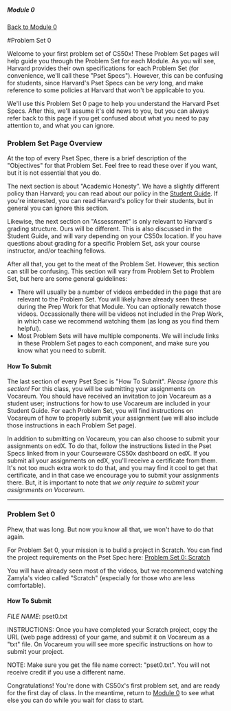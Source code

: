 ##### Module 0
[Back to Module 0](..)

#Problem Set 0

Welcome to your first problem set of CS50x! These Problem Set pages will help guide you through the Problem Set for each Module. As you will see, Harvard provides their own specifications for each Problem Set (for convenience, we'll call these "Pset Specs"). However, this can be confusing for students, since Harvard's Pset Specs can be _very_ long, and make reference to some policies at Harvard that won't be applicable to you. 

We'll use this Problem Set 0 page to help you understand the Harvard Pset Specs. After this, we'll assume it's old news to you, but you can always refer back to this page if you get confused about what you need to pay attention to, and what you can ignore. 

### Problem Set Page Overview

At the top of every Pset Spec, there is a brief description of the "Objectives" for that Problem Set. Feel free to read these over if you want, but it is not essential that you do. 

The next section is about "Academic Honesty". We have a slightly different policy than Harvard; you can read about our policy in the <a href="https://docs.google.com/document/d/19HIMxU_RtVV0PcGpuL71KmAoQh-KTgyPGpWWLcmwo58/edit?usp=sharing" target="_blank">Student Guide</a>. If you're interested, you can read Harvard's policy for their students, but in general you can ignore this section.

Likewise, the next section on "Assessment" is only relevant to Harvard's grading structure. Ours will be different. This is also discussed in the Student Guide, and will vary depending on your CS50x location. If you have questions about grading for a specific Problem Set, ask your course instructor, and/or teaching fellows. 

After all that, you get to the meat of the Problem Set. However, this section can still be confusing. This section will vary from Problem Set to Problem Set, but here are some general guidelines:
* There will usually be a number of videos embedded in the page that are relevant to the Problem Set. You will likely have already seen these during the Prep Work for that Module. You can optionally rewatch those videos. Occassionally there will be videos not included in the Prep Work, in which case we recommend watching them (as long as you find them helpful).
* Most Problem Sets will have multiple components. We will include links in these Problem Set pages to each component, and make sure you know what you need to submit.

#### How To Submit
The last section of every Pset Spec is "How To Submit". *Please ignore this section!* For this class, you will be submitting your assignments on Vocareum. You should have received an invitation to join Vocareum as a student user; instructions for how to use Vocareum are included in your Student Guide. For each Problem Set, you will find instructions on Vocareum of how to properly submit your assignment (we will also include those instructions in each Problem Set page). 

In addition to submitting on Vocareum, you can also choose to submit your assignments on edX. To do that, follow the instructions listed in the Pset Specs linked from in your Courseware CS50x dashboard on edX. If you submit all your assignments on edX, you'll receive a certificate from them. It's not too much extra work to do that, and you may find it cool to get that certificate, and in that case we encourage you to submit your assignments there. But, it is important to note that *we only require to submit your assignments on Vocareum*. 

***

### Problem Set 0

Phew, that was long. But now you know all that, we won't have to do that again. 

For Problem Set 0, your mission is to build a project in Scratch. You can find the project requirements on the Pset Spec here: <a href="http://cdn.cs50.net/2015/fall/psets/0/pset0/pset0.html#itching_to_program" target="_blank">Problem Set 0: Scratch</a>

You will have already seen most of the videos, but we recommend watching Zamyla's video called "Scratch" (especially for those who are less comfortable).

#### How To Submit

*FILE NAME*: pset0.txt

INSTRUCTIONS: Once you have completed your Scratch project, copy the URL (web page address) of your game, and submit it on Vocareum as a "txt" file. On Vocareum you will see more specific instructions on how to submit your project.

NOTE: Make sure you get the file name correct: "pset0.txt". You will not receive credit if you use a different name. 


Congratulations! You're done with CS50x's first problem set, and are ready for the first day of class. In the meantime, return to [Module 0](..) to see what else you can do while you wait for class to start. 
